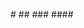 #<WELCOME TO SAMUEL OLUWATOBI PORTOFOLIO>
##<HELLO WORLD>
###<WELCOME TO SAMUEL OLUWATOBI PORTOFOLIO>
####<HERE ARE MY ACHIEVEMENT AS A STRUCTURAL ENGINEER>
